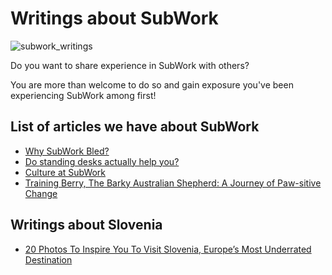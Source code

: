 # Writings about SubWork

![subwork_writings](./pics/subwork_writings.png)

Do you want to share experience in SubWork with others? 

You are more than welcome to do so and gain exposure you've been experiencing SubWork among first!


List of articles we have about SubWork
---
- [Why SubWork Bled?](https://luuu.substack.com/p/why-subwork-bled)
- [Do standing desks actually help you?](https://medium.com/@poppyseedDev/do-standing-desks-actually-help-you-822ceb3d0c20)
- [Culture at SubWork](https://medium.com/@poppyseedDev/culture-at-subwork-%EF%B8%8F-593cdfa4f27f)
- [Training Berry, The Barky Australian Shepherd: A Journey of Paw-sitive Change](https://medium.com/@poppyseedDev/from-noisy-neighbor-to-%EF%B8%8F-perfect-running-buddy-my-journey-with-an-australian-shepherd-cad97bbb8fc5)


Writings about Slovenia
---

- [20 Photos To Inspire You To Visit Slovenia, Europe’s Most Underrated Destination](https://nikkionherway.com/photos-to-inspire-you-to-visit-slovenia/)
